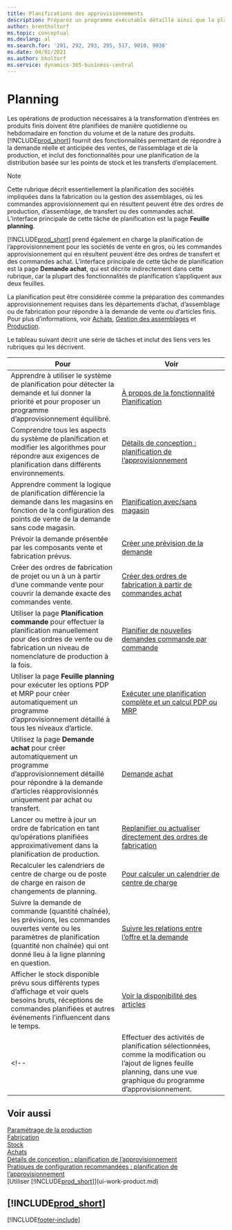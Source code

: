 ```yaml
---
title: Planifications des approvisionnements
description: Préparez un programme exécutable détaillé ainsi que la planification de production de l’assemblage final pour la demande de vente et de production.
author: brentholtorf
ms.topic: conceptual
ms.devlang: al
ms.search.for: '291, 292, 293, 295, 517, 9010, 9038'
ms.date: 04/01/2021
ms.author: bholtorf
ms.service: dynamics-365-business-central
---
```

# Planning

Les opérations de production nécessaires à la transformation d’entrées en produits finis doivent être planifiées de manière quotidienne ou hebdomadaire en fonction du volume et de la nature des produits. [!INCLUDE[prod_short](includes/prod_short.md)] fournit des fonctionnalités permettant de répondre à la demande réelle et anticipée des ventes, de l’assemblage et de la production, et inclut des fonctionnalités pour une planification de la distribution basée sur les points de stock et les transferts d’emplacement.

> [!NOTE]
> Cette rubrique décrit essentiellement la planification des sociétés impliquées dans la fabrication ou la gestion des assemblages, où les commandes approvisionnement qui en résultent peuvent être des ordres de production, d’assemblage, de transfert ou des commandes achat. L’interface principale de cette tâche de planification est la page **Feuille planning**.
>
> [!INCLUDE[prod_short](includes/prod_short.md)] prend également en charge la planification de l’approvisionnement pour les sociétés de vente en gros, où les commandes approvisionnement qui en résultent peuvent être des ordres de transfert et des commandes achat. L’interface principale de cette tâche de planification est la page **Demande achat**, qui est décrite indirectement dans cette rubrique, car la plupart des fonctionnalités de planification s’appliquent aux deux feuilles.

La planification peut être considérée comme la préparation des commandes approvisionnement requises dans les départements d’achat, d’assemblage ou de fabrication pour répondre à la demande de vente ou d’articles finis. Pour plus d’informations, voir [Achats](purchasing-manage-purchasing.md), [Gestion des assemblages](assembly-assemble-items.md) et [Production](production-manage-manufacturing.md).

Le tableau suivant décrit une série de tâches et inclut des liens vers les rubriques qui les décrivent.  

|**Pour**|**Voir**|  
|------------|-------------|  
|Apprendre à utiliser le système de planification pour détecter la demande et lui donner la priorité et pour proposer un programme d’approvisionnement équilibré.|[À propos de la fonctionnalité Planification](production-about-planning-functionality.md)|
|Comprendre tous les aspects du système de planification et modifier les algorithmes pour répondre aux exigences de planification dans différents environnements.|[Détails de conception : planification de l’approvisionnement](design-details-supply-planning.md)|
|Apprendre comment la logique de planification différencie la demande dans les magasins en fonction de la configuration des points de vente de la demande sans code magasin.|[Planification avec/sans magasin](production-planning-with-without-locations.md)|
|Prévoir la demande présentée par les composants vente et fabrication prévus.|[Créer une prévision de la demande](production-how-to-create-a-forecast.md)|  
|Créer des ordres de fabrication de projet ou un à un à partir d’une commande vente pour couvrir la demande exacte des commandes vente.|[Créer des ordres de fabrication à partir de commandes achat](production-how-to-create-production-orders-from-sales-orders.md)|
|Utiliser la page **Planification commande** pour effectuer la planification manuellement pour des ordres de vente ou de fabrication un niveau de nomenclature de production à la fois.|[Planifier de nouvelles demandes commande par commande](production-how-to-plan-for-new-demand.md)|
|Utiliser la page **Feuille planning** pour exécuter les options PDP et MRP pour créer automatiquement un programme d’approvisionnement détaillé à tous les niveaux d’article.|[Exécuter une planification complète et un calcul PDP ou MRP](production-how-to-run-mps-and-mrp.md)|
|Utilisez la page **Demande achat** pour créer automatiquement un programme d’approvisionnement détaillé pour répondre à la demande d’articles réapprovisionnés uniquement par achat ou transfert.|[Demande achat](production-about-planning-functionality.md#requisition-worksheet)|  
|Lancer ou mettre à jour un ordre de fabrication en tant qu’opérations planifiées approximativement dans la planification de production.|[Replanifier ou actualiser directement des ordres de fabrication](production-how-to-replan-refresh-production-orders.md)|
|Recalculer les calendriers de centre de charge ou de poste de charge en raison de changements de planning.|[Pour calculer un calendrier de centre de charge](production-how-to-create-work-center-calendars.md#to-calculate-a-work-center-calendar)|
|Suivre la demande de commande (quantité chaînée), les prévisions, les commandes ouvertes vente ou les paramètres de planification (quantité non chaînée) qui ont donné lieu à la ligne planning en question.|[Suivre les relations entre l’offre et la demande](production-how-track-demand-supply.md)|
|Afficher le stock disponible prévu sous différents types d’affichage et voir quels besoins bruts, réceptions de commandes planifiées et autres événements l’influencent dans le temps.|[Voir la disponibilité des articles](inventory-how-availability-overview.md)|  
<!--|Effectuer des activités de planification sélectionnées, comme la modification ou l’ajout de lignes feuille planning, dans une vue graphique du programme d’approvisionnement.|[Modifier les propositions planning dans une vue graphique](production-how-to-modify-planning-suggestions-in-a-graphical-view.md)|-->

## Voir aussi

[Paramétrage de la production](production-configure-production-processes.md)  
[Fabrication](production-manage-manufacturing.md)  
[Stock](inventory-manage-inventory.md)  
[Achats](purchasing-manage-purchasing.md)  
[Détails de conception : planification de l’approvisionnement](design-details-supply-planning.md)  
[Pratiques de configuration recommandées : planification de l’approvisionnement](setup-best-practices-supply-planning.md)  
[Utiliser [!INCLUDE[prod_short](includes/prod_short.md)]](ui-work-product.md)

## [!INCLUDE[prod_short](includes/free_trial_md.md)]  


[!INCLUDE[footer-include](includes/footer-banner.md)]
